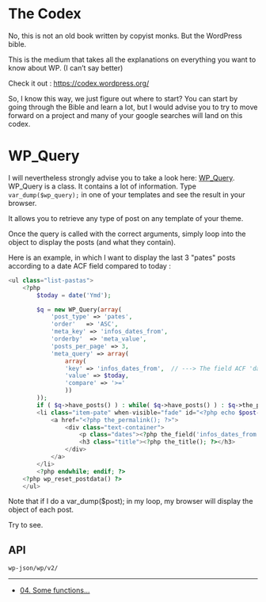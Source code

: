 # The Codex

No, this is not an old book written by copyist monks. But the WordPress bible.

This is the medium that takes all the explanations on everything you want to know about WP. (I can’t say better)

Check it out :  https://codex.wordpress.org/

So, I know this way, we just figure out where to start? 
You can start by going through the Bible and learn a lot, but I would advise you to try to move forward on a project and many of your google searches will land on this codex.


# WP_Query

I will nevertheless strongly advise you to take a look here: 
[WP_Query](https://codex.wordpress.org/Class_Reference/WP_Query).  
WP_Query is a class. It contains a lot of information.  Type `var_dump($wp_query);` in one of your templates and see the result in your browser.

It allows you to retrieve any type of post on any template of your theme.

Once the query is called with the correct arguments, simply loop into the object to display the posts (and what they contain).

Here is an example, in which I want to display the last 3 "pates" posts according to a date ACF field compared to today :

```PHP
<ul class="list-pastas">
	<?php 
		$today = date('Ymd');

		$q = new WP_Query(array( 
        	'post_type' => 'pates',
        	'order'   => 'ASC',
        	'meta_key' => 'infos_dates_from',
        	'orderby'  => 'meta_value',
			'posts_per_page' => 3,
			'meta_query' => array(
				array(
				'key' => 'infos_dates_from',  // ---> The field ACF 'date'
				'value' => $today,
				'compare' => '>='
				))
	    ));
		if ( $q->have_posts() ) : while( $q->have_posts() ) : $q->the_post();?>
		<li class="item-pate" when-visible="fade" id="<?php echo $post->post_name; ?>">
			<a href="<?php the_permalink(); ?>">
				<div class="text-container">
					<p class="dates"><?php the_field('infos_dates_from'); ?>
					<h3 class="title"><?php the_title(); ?></h3>
				</div>
			</a>
		</li>
		<?php endwhile; endif; ?>
	<?php wp_reset_postdata() ?>
	</ul>
```

Note that if I do a var_dump($post); in my loop, my browser will display the object of each post.

Try to see.

## API 

`wp-json/wp/v2/`


----

- [04. Some functions...](04.functionsutiles.md)

